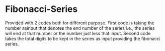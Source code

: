 # Fibonacci-Series
Provided with 2 codes both for different purpose.
First code is taking the number asinput that denotes the end number of the series i.e., the series will end at that number or the number just less that input.
Second code takes the total digits to be kept in the series as input providing the fibonacci series.
